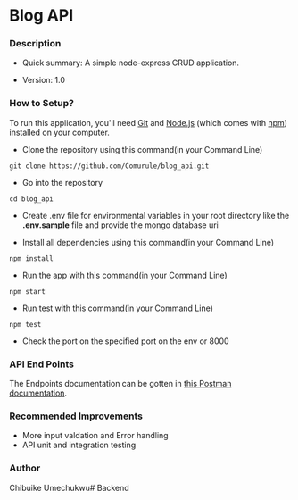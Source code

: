 # Blog API

### Description ###

* Quick summary:
A simple node-express CRUD application.

* Version: 
1.0

### How to Setup? ###

To run this application, you'll need 
[Git](https://git-scm.com) and 
[Node.js](https://nodejs.org/en/download/) (which comes with [npm](http://npmjs.com)) installed on your computer. 

* Clone the repository using this command(in your Command Line)
```
git clone https://github.com/Comurule/blog_api.git
```

* Go into the repository
```
cd blog_api
```

* Create .env file for environmental variables in your root directory like the __.env.sample__ file and provide the mongo database uri 

* Install all dependencies using this command(in your Command Line)
```
npm install
```

* Run the app with this command(in your Command Line)
```
npm start
```

* Run test with this command(in your Command Line)
```
npm test
```

* Check the port on the specified port on the env or 8000

### API End Points ###
The Endpoints documentation can be gotten in [this Postman documentation](https://documenter.getpostman.com/view/11194465/2s9YsKerLP).

### Recommended Improvements
- More input valdation and Error handling
- API unit and integration testing

### Author
Chibuike Umechukwu# Backend
